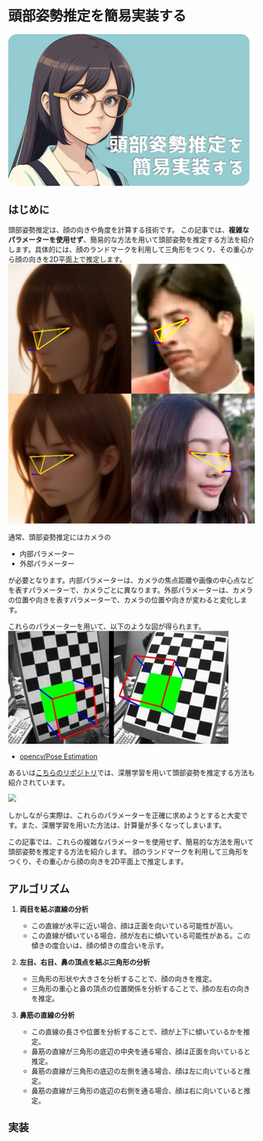 # 頭部姿勢推定を簡易実装する

![](assets/eye_catch.png)

## はじめに

頭部姿勢推定は、顔の向きや角度を計算する技術です。
この記事では、**複雑なパラメーターを使用せず**、簡易的な方法を用いて頭部姿勢を推定する方法を紹介します。具体的には、顔のランドマークを利用して三角形をつくり、その重心から顔の向きを2D平面上で推定します。
![](assets/head_estimation.png)



通常、頭部姿勢推定にはカメラの
- 内部パラメーター
- 外部パラメーター

が必要となります。内部パラメーターは、カメラの焦点距離や画像の中心点などを表すパラメーターで、カメラごとに異なります。外部パラメーターは、カメラの位置や向きを表すパラメーターで、カメラの位置や向きが変わると変化します。

これらのパラメーターを用いて、以下のような図が得られます。
![](assets/pose_2.jpg)
- [opencv/Pose Estimation](https://docs.opencv.org/4.x/d7/d53/tutorial_py_pose.html)

あるいは[こちらのリポジトリ](https://github.com/yinguobing/head-pose-estimation)では、深層学習を用いて頭部姿勢を推定する方法も紹介されています。

![](https://raw.githubusercontent.com/yinguobing/head-pose-estimation/master/doc/demo.gif)

しかしながら実際は、これらのパラメーターを正確に求めようとすると大変です。また、深層学習を用いた方法は、計算量が多くなってしまいます。

この記事では、これらの複雑なパラメーターを使用せず、簡易的な方法を用いて頭部姿勢を推定する方法を紹介します。
顔のランドマークを利用して三角形をつくり、その重心から顔の向きを2D平面上で推定します。

## アルゴリズム
1. **両目を結ぶ直線の分析**
   - この直線が水平に近い場合、顔は正面を向いている可能性が高い。
   - この直線が傾いている場合、顔が左右に傾いている可能性がある。この傾きの度合いは、顔の傾きの度合いを示す。

2. **左目、右目、鼻の頂点を結ぶ三角形の分析**
   - 三角形の形状や大きさを分析することで、顔の向きを推定。
   - 三角形の重心と鼻の頂点の位置関係を分析することで、顔の左右の向きを推定。

3. **鼻筋の直線の分析**
   - この直線の長さや位置を分析することで、顔が上下に傾いているかを推定。
   - 鼻筋の直線が三角形の底辺の中央を通る場合、顔は正面を向いていると推定。
   - 鼻筋の直線が三角形の底辺の左側を通る場合、顔は左に向いていると推定。
   - 鼻筋の直線が三角形の底辺の右側を通る場合、顔は右に向いていると推定。

## 実装
